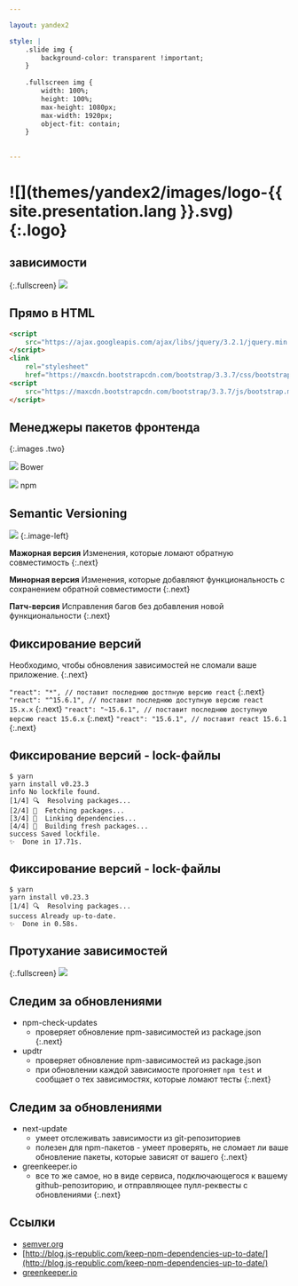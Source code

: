 ```yaml
---

layout: yandex2

style: |
    .slide img {
        background-color: transparent !important;
    }
    
    .fullscreen img {
        width: 100%;
        height: 100%;
        max-height: 1080px;
        max-width: 1920px;
        object-fit: contain;
    }
    
    
---
```


# ![](themes/yandex2/images/logo-{{ site.presentation.lang }}.svg){:.logo}

## зависимости
{:.fullscreen}
![](pictures/deps.jpg)

<!-- Не один крупный проект не может обойтись без внешних библиотек и зависимостей.
Давайте поговорим о том, как правильно управлять ими -->

## Прямо в HTML

```html
<script 
    src="https://ajax.googleapis.com/ajax/libs/jquery/3.2.1/jquery.min.js">
</script>
<link 
    rel="stylesheet" 
    href="https://maxcdn.bootstrapcdn.com/bootstrap/3.3.7/css/bootstrap.min.css">
<script 
    src="https://maxcdn.bootstrapcdn.com/bootstrap/3.3.7/js/bootstrap.min.js">
</script>
```

<!-- Конечно, можно просто подключить нкжные библиотеки прямо в код страницы
Чем это плохо? Не пригодно, если вы сами делаете подключаемую библиоткеу, 
сложно отслеживать обновления, 
зависимость от внешних условий

примелимо для демо страничек или прототипов
-->

## Менеджеры пакетов фронтенда
{:.images .two}

<!-- Для решения таких задач используют пакетные системы
Состоят из :
реестра пакетов - хранилищие списка пакетов и самого их кода
пакетного менеджера - утилиты, которая позволяет устанавливать пакеты из реестра

Исторически используются в nix-мире (например debian-пакеты их менеджер apt)
существуют для многих языков (pip для python, gem для ruby и т.д.)
Для js самые популярные - bower и npm 

bower создавался для фронтенда 
npm - Node Package Manager - изначально для бек-энда и node.js, сейчас и для фронта
npm де-факто победившая технология
 -->

![](pictures/bower-logo.svg)
Bower

![](pictures/npm.svg)
npm

## Semantic Versioning
<!-- Пакеты необходимо версионировать, так как могут быть изменения, 
вносящие баги или ломающие обратную совместимость - 
если всегда грузить полседнюю версию, все может разломаться

Человечество придумало semver - мажор.минор.патч блаблабла
-->
![](pictures/semver.svg)
{:.image-left}

**Мажорная версия**
Изменения, которые ломают обратную совместимость
{:.next}

**Минорная версия**
Изменения, которые добавляют функциональность с сохранением обратной совместимости
{:.next}

**Патч-версия**
Исправления багов без добавления новой функциональности
{:.next}

## Фиксирование версий
Необходимо, чтобы обновления зависимостей не сломали ваше приложение.
{:.next}
<!-- как фиксировать версии ? -->
`"react": "*", // поставит последнюю достпную версию react`
{:.next}
`"react": "^15.6.1", // поставит последнюю доступную версию react 15.x.x`
{:.next}
`"react": "~15.6.1", // поставит последнюю доступную версию react 15.6.x`
{:.next}
`"react": "15.6.1", // поставит react 15.6.1`
{:.next}

## Фиксирование версий - lock-файлы

<!-- новый менеджер пакетов от Facebook yarn -
 очень быстрый (за счет продуманного кеширование)
 из коробки создает yarn.lock - полное описание дерева зависимостей
 нужно для полной повторяемости сборки
 изменятеся при добавлении новых пакетов через команды yarn
 
 Cледом подтянулся npm v5 с похожим механизмом -  package-lock.json
 
 тут можно показать работу йарна с лофайлом
 -->
```shell
$ yarn
yarn install v0.23.3
info No lockfile found.
[1/4] 🔍  Resolving packages...
[2/4] 🚚  Fetching packages...
[3/4] 🔗  Linking dependencies...
[4/4] 📃  Building fresh packages...
success Saved lockfile.
✨  Done in 17.71s.
```
 
## Фиксирование версий - lock-файлы

```shell
$ yarn
yarn install v0.23.3
[1/4] 🔍  Resolving packages...
success Already up-to-date.
✨  Done in 0.58s.
```

## Протухание зависимостей
{:.fullscreen}
![](pictures/rottten-banana.jpg)
<!-- Если периодически не отслеживать обновления ваших зависимостей,
их может накопиться столько, что обновление всех пакетов разом будет очень болезненным
(много ломающих изменений и т.д.)-->

## Следим за обновлениями
- npm-check-updates
    - проверяет обновление npm-зависимостей из package.json
{:.next}
- updtr
    - проверяет обновление npm-зависимостей из package.json
    - при обновлении каждой зависимосте прогоняет `npm test` и сообщает о тех зависимостях, которые ломают тесты
{:.next}
## Следим за обновлениями
- next-update
    - умеет отслеживать зависимости из git-репозиториев
    - полезен для npm-пакетов - умеет проверять, не сломает ли ваше обновление пакеты, которые зависят от вашего
{:.next}
- greenkeeper.io
    - все то же самое, но в виде сервиса, подключающегося к вашему github-репозиторию, и отправляющее пулл-реквесты с обновлениями
{:.next}

## Ссылки
- [semver.org](semver.org)
- [http://blog.js-republic.com/keep-npm-dependencies-up-to-date/](http://blog.js-republic.com/keep-npm-dependencies-up-to-date/)
- [greenkeeper.io](greenkeeper.io)
